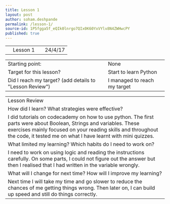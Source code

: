 ```yaml
---
title: Lesson 1
layout: post
author: soham.deshpande
permalink: /lesson-1/
source-id: 1P5fgga5f_eQIk0lnrgo7QIx0K60YxVYlv8N4ZWHwcPY
published: true
---
```

<table>
  <tr>
    <td></td>
    <td>Lesson 1</td>
    <td>        </td>
    <td>24/4/17</td>
  </tr>
</table>


<table>
  <tr>
    <td>Starting point:</td>
    <td>None</td>
  </tr>
  <tr>
    <td>Target for this lesson?</td>
    <td>Start to learn Python</td>
  </tr>
  <tr>
    <td>Did I reach my target? 
(add details to "Lesson Review")</td>
    <td> I managed to reach my target</td>
  </tr>
</table>


<table>
  <tr>
    <td>Lesson Review</td>
  </tr>
  <tr>
    <td>How did I learn? What strategies were effective? </td>
  </tr>
  <tr>
    <td>I did tutorials on codecademy on how to use python. The first parts were about Boolean, Strings and variables. These exercises mainly focused on your reading skills and throughout the code, it tested me on what I have learnt with mini quizzes.</td>
  </tr>
  <tr>
    <td>What limited my learning? Which habits do I need to work on? </td>
  </tr>
  <tr>
    <td>I need to work on using logic and reading the instructions carefully. On some parts, I could not figure out the answer but then I realised that I had written in the variable wrongly.</td>
  </tr>
  <tr>
    <td>What will I change for next time? How will I improve my learning?</td>
  </tr>
  <tr>
    <td>Next time I will take my time and go slower to reduce the chances of me getting things wrong. Then later on, I can build up speed and still do things correctly.</td>
  </tr>
</table>


